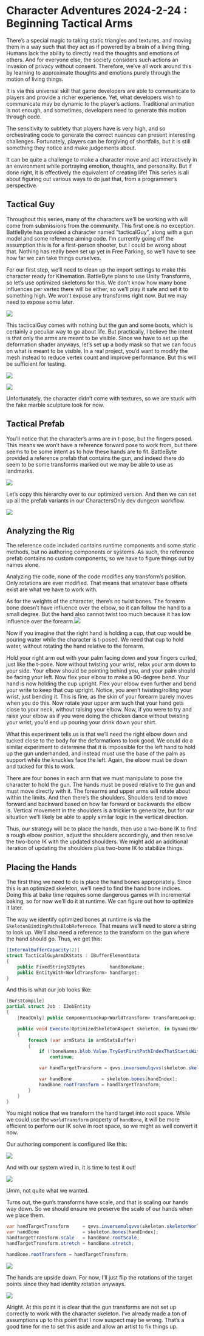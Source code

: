 # Character Adventures 2024-2-24 : Beginning Tactical Arms

There’s a special magic to taking static triangles and textures, and moving them
in a way such that they act as if powered by a brain of a living thing. Humans
lack the ability to directly read the thoughts and emotions of others. And for
everyone else, the society considers such actions an invasion of privacy without
consent. Therefore, we’ve all work around this by learning to approximate
thoughts and emotions purely through the motion of living things.

It is via this universal skill that game developers are able to communicate to
players and provide a richer experience. Yet, what developers wish to
communicate may be dynamic to the player’s actions. Traditional animation is not
enough, and sometimes, developers need to generate this motion through code.

The sensitivity to subtlety that players have is very high, and so orchestrating
code to generate the correct nuances can present interesting challenges.
Fortunately, players can be forgiving of shortfalls, but it is still something
they notice and make judgements about.

It can be quite a challenge to make a character move and act interactively in an
environment while portraying emotion, thoughts, and personality. But if done
right, it is effectively the equivalent of creating life! This series is all
about figuring out various ways to do just that, from a programmer’s
perspective.

## Tactical Guy

Throughout this series, many of the characters we’ll be working with will come
from submissions from the community. This first one is no exception. BattleByte
has provided a character named “tacticalGuy”, along with a gun model and some
reference aiming code. I’m currently going off the assumption this is for a
first-person shooter, but I could be wrong about that. Nothing has really been
set up yet in Free Parking, so we’ll have to see how far we can take things
ourselves.

For our first step, we’ll need to clean up the import settings to make this
character ready for Kinemation. BattleByte plans to use Unity Transforms, so
let’s use optimized skeletons for this. We don’t know how many bone influences
per vertex there will be either, so we’ll play it safe and set it to something
high. We won’t expose any transforms right now. But we may need to expose some
later.

![](media/249b750f366ac12f16daef3949016758.png)

This tacticalGuy comes with nothing but the gun and some boots, which is
certainly a peculiar way to go about life. But practically, I believe the intent
is that only the arms are meant to be visible. Since we have to set up the
deformation shader anyways, let’s set up a body mask so that we can focus on
what is meant to be visible. In a real project, you’d want to modify the mesh
instead to reduce vertex count and improve performance. But this will be
sufficient for testing.

![](media/a513cad363afcd35a4340c8488c51ed6.png)

![](media/e28bf057bc0c1e729fcfbb50858cbec5.png)

Unfortunately, the character didn’t come with textures, so we are stuck with the
fake marble sculpture look for now.

## Tactical Prefab

You’ll notice that the character’s arms are in t-pose, but the fingers posed.
This means we won’t have a reference forward pose to work from, but there seems
to be some intent as to how these hands are to fit. BattleByte provided a
reference prefab that contains the gun, and indeed there do seem to be some
transforms marked out we may be able to use as landmarks.

![](media/87713d1cad851bb592ffb2be4a7b7b6b.png)

Let’s copy this hierarchy over to our optimized version. And then we can set up
all the prefab variants in our CharactersOnly dev dungeon workflow.

![](media/a80f6618591b77660799709d8b3d50df.png)

## Analyzing the Rig

The reference code included contains runtime components and some static methods,
but no authoring components or systems. As such, the reference prefab contains
no custom components, so we have to figure things out by names alone.

Analyzing the code, none of the code modifies any transform’s position. Only
rotations are ever modified. That means that whatever base offsets exist are
what we have to work with.

As for the weights of the character, there’s no twist bones. The forearm bone
doesn’t have influence over the elbow, so it can follow the hand to a small
degree. But the hand also cannot twist too much because it has low influence
over the forearm.![](media/e1083eb58988b44b9772d7e5443fb7b2.gif)

Now if you imagine that the right hand is holding a cup, that cup would be
pouring water while the character is t-posed. We need that cup to hold water,
without rotating the hand relative to the forearm.

Hold your right arm out with your palm facing down and your fingers curled, just
like the t-pose. Now without twisting your wrist, relax your arm down to your
side. Your elbow should be pointing behind you, and your palm should be facing
your left. Now flex your elbow to make a 90-degree bend. Your hand is now
holding the cup upright. Flex your elbow even further and bend your write to
keep that cup upright. Notice, you aren’t twisting/rolling your wrist, just
bending it. This is fine, as the skin of your forearm barely moves when you do
this. Now rotate your upper arm such that your hand gets close to your neck,
without raising your elbow. Now, if you were to try and raise your elbow as if
you were doing the chicken dance without twisting your wrist, you’d end up
pouring your drink down your shirt.

What this experiment tells us is that we’ll need the right elbow down and tucked
close to the body for the deformations to look good. We could do a similar
experiment to determine that it is impossible for the left hand to hold up the
gun underhanded, and instead must use the base of the palm as support while the
knuckles face the left. Again, the elbow must be down and tucked for this to
work.

There are four bones in each arm that we must manipulate to pose the character
to hold the gun. The hands must be posed relative to the gun and must move
directly with it. The forearms and upper arms will rotate about within the
limits. And then there’s the shoulders. Shoulders tend to move forward and
backward based on how far forward or backwards the elbow is. Vertical movement
in the shoulders is a trickier to generalize, but for our situation we’ll likely
be able to apply similar logic in the vertical direction.

Thus, our strategy will be to place the hands, then use a two-bone IK to find a
rough elbow position, adjust the shoulders accordingly, and then resolve the
two-bone IK with the updated shoulders. We might add an additional iteration of
updating the shoulders plus two-bone IK to stabilize things.

## Placing the Hands

The first thing we need to do is place the hand bones appropriately. Since this
is an optimized skeleton, we’ll need to find the hand bone indices. Doing this
at bake time requires some dangerous games with incremental baking, so for now
we’ll do it at runtime. We can figure out how to optimize it later.

The way we identify optimized bones at runtime is via the
`SkeletonBindingPathsBlobReference`. That means we’ll need to store a string to
look up. We’ll also need a reference to the transform on the gun where the hand
should go. Thus, we get this:

```csharp
[InternalBufferCapacity(2)]
struct TacticalGuyArmIKStats : IBufferElementData
{
    public FixedString32Bytes         handBoneName;
    public EntityWith<WorldTransform> handTarget;
}
```

And this is what our job looks like:

```csharp
[BurstCompile]
partial struct Job : IJobEntity
{
    [ReadOnly] public ComponentLookup<WorldTransform> transformLookup;

    public void Execute(OptimizedSkeletonAspect skeleton, in DynamicBuffer<TacticalGuyArmIKStats> armStatsBuffer, in SkeletonBindingPathsBlobReference boneNames)
    {
        foreach (var armStats in armStatsBuffer)
        {
            if (!boneNames.blob.Value.TryGetFirstPathIndexThatStartsWith(armStats.handBoneName, out var handIndex))
                continue;

            var handTargetTransform = qvvs.inversemulqvvs(skeleton.skeletonWorldTransform, transformLookup[armStats.handTarget].worldTransform);

            var handBone           = skeleton.bones[handIndex];
            handBone.rootTransform = handTargetTransform;
        }
    }
}
```

You might notice that we transform the hand target into root space. While we
could use the `worldTransform` property of `handBone`, it will be more efficient
to perform our IK solve in root space, so we might as well convert it now.

Our authoring component is configured like this:

![](media/68c31ec0778b11c4c7a457eec4bf3409.png)

And with our system wired in, it is time to test it out!

![](media/710b1573e0016725080b2609a301bad4.png)

Umm, not quite what we wanted.

Turns out, the gun’s transforms have scale, and that is scaling our hands way
down. So we should ensure we preserve the scale of our hands when we place them.

```csharp
var handTargetTransform     = qvvs.inversemulqvvs(skeleton.skeletonWorldTransform, transformLookup[armStats.handTarget].worldTransform);
var handBone                = skeleton.bones[handIndex];
handTargetTransform.scale   = handBone.rootScale;
handTargetTransform.stretch = handBone.stretch;

handBone.rootTransform = handTargetTransform;
```

![](media/345b1c6d2ecd5a95c38a4015de92eb24.png)

The hands are upside down. For now, I’ll just flip the rotations of the target
points since they had identity rotation anyways.

![](media/6470cf1fb057b6270eed1d14d7ac6fe5.png)

Alright. At this point it is clear that the gun transforms are not set up
correctly to work with the character skeleton. I’ve already made a ton of
assumptions up to this point that I now suspect may be wrong. That’s a good time
for me to set this aside and allow an artist to fix things up.
